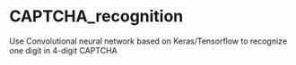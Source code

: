 # CAPTCHA_recognition
Use Convolutional neural network based on Keras/Tensorflow to recognize one digit in 4-digit CAPTCHA

